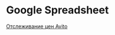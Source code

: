Google Spreadsheet
==================

[Отслеживание цен Avito](https://habrahabr.ru/post/306894/?utm_source=habrahabr&utm_medium=rss&utm_campaign=hub)

